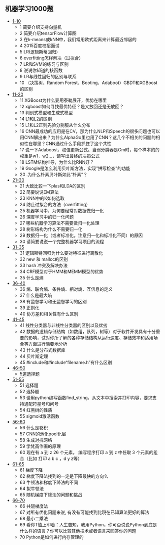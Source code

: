 ## 机器学习1000题

- [1-10](https://zhuanlan.zhihu.com/p/30301789)
    - 1 简要介绍支持向量机
    - 2 简要介绍tensorFlow计算图
    - 3 在k-means或kNN中，我们常用欧式距离来计算最近邻居的
    - 4 2015百度校招面试
    - 5 LR(逻辑斯蒂回归)
    - 6 overfitting怎样解决（过拟合）
    - 7 LR和SVM的练习与区别
    - 8 说说你知道的核函数
    - 9 LR与线性回归的区别与联系
    - 10 （决策树、Random Forest、Booting、Adaboot）GBDT和XGBoost的区别
- [11-20](https://zhuanlan.zhihu.com/p/30378123)
    - 11 XGBoost为什么要用泰勒展开，优势在哪里
    - 12 xgboost如何寻找最优特征？是又放回还是无放回？
    - 13 判别式模型和生成式模型
    - 14 L1和L2的区别
    - 15 L1和L2正则先验分别服从什么分布
    - 16 CNN最成功的应用是在CV，那为什么NLP和Speech的很多问题也可以用CNN解出来？为什么AlphaGo里也用了CNN？这几个不相关的问题的相似性在哪里？CNN通过什么手段抓住了这个共性
    - 17 说一下Adaboost，权值更新公式。当弱分类器是Gm时，每个样本的的权重是w1，w2...，请写出最终的决策公式
    - 18 LSTM结构推导，为什么比RNN好？
    - 19 Google是怎么利用贝叶斯方法，实现"拼写检查"的功能
    - 20 .为什么朴素贝叶斯如此“朴素”？
- [21-30](https://zhuanlan.zhihu.com/p/30781802)
    - 21 大致比较一下plas和LDA的区别
    - 22 简要说说EM算法
    - 23 KNN中的K如何选取
    - 24 防止过拟合的方法（overfitting）
    - 25 机器学习中，为何要经常对数据做归一化
    - 26 深度学习中的归一化问题
    - 27 哪些机器学习算法不需要做归一化处理
    - 28 树形结构为什么不需要归一化
    - 29 数据归一化（或者标准化，注意归一化和标准化不同）的原因
    - 30 请简要说说一个完整机器学习项目的流程
- [31-35](https://zhuanlan.zhihu.com/p/30822203)
    - 31 逻辑斯特回归为什么要对特征进行离散化
    - 32 new 和 malloc的区别
    - 33 hash 冲突及解决办法
    - 34 CRF模型对于HMM和MEMM模型的优势
    - 35 什么是熵
- [36-40](https://zhuanlan.zhihu.com/p/30851628)
    - 36 熵、联合熵、条件熵、相对熵、互信息的定义
    - 37 什么是最大熵
    - 38 有监督学习和无监督学习的区别
    - 39 正则化
    - 40 协方差和相关性有什么区别
- [41-45]()
    - 41 线性分类器与非线性分类器的区别以及优劣
    - 42 数据的逻辑存储结构（如数组，队列，树等）对于软件开发具有十分重要的影响，试对你所了解的各种存储结构从运行速度、存储效率和适用场合等方面进行简要地分析
    - 43 什么是分布式数据库
    - 44 贝叶斯定理
    - 45 #include和#include“filename.h”有什么区别
- [46-50](https://zhuanlan.zhihu.com/p/31067771)
    - 5道选择题
- [51-55](https://zhuanlan.zhihu.com/p/31097559)
    - 51 选择题
    - 52 选择题
    - 53 请用python编写函数find_string，从文本中搜索并打印内容，要求支持通配符星号和问号
    - 54 红黑树的性质
    - 55 sigmoid激活函数
- [56-60](https://zhuanlan.zhihu.com/p/31137810)
    - 56 什么是卷积
    - 57 CNN的池化pool化层
    - 58 生成对抗网络
    - 59 学梵高作画的原理
    - 60 现在有 a 到 z 26 个元素， 编写程序打印 a 到 z 中任取 3 个元素的组合（比如 打印 a b c ，d y z等）
- [61-65](https://zhuanlan.zhihu.com/p/31229539)
    - 61 梯度下降
    - 62 梯度下降法找到的一定是下降最快的方向么
    - 63 牛顿法和梯度下降法的不同
    - 64 拟牛顿法
    - 65 随机梯度下降法的问题和挑战
- [66-70](https://zhuanlan.zhihu.com/p/31258681)
    - 66 共轭梯度法
    - 67 对所有优化问题来说, 有没有可能找到比現在已知算法更好的算法
    - 68 最小二乘法
    - 69 看你T恤上印着：人生苦短，我用Python，你可否说说Python到底是什么样的语言？你可以比较其他技术或者语言来回答你的问题
    - 70 Python是如何进行内存管理的